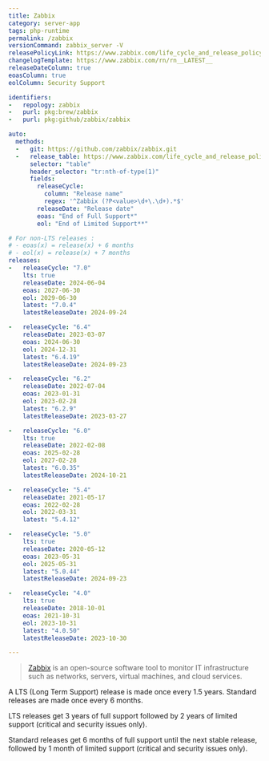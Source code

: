 ```yaml
---
title: Zabbix
category: server-app
tags: php-runtime
permalink: /zabbix
versionCommand: zabbix_server -V
releasePolicyLink: https://www.zabbix.com/life_cycle_and_release_policy
changelogTemplate: https://www.zabbix.com/rn/rn__LATEST__
releaseDateColumn: true
eoasColumn: true
eolColumn: Security Support

identifiers:
-   repology: zabbix
-   purl: pkg:brew/zabbix
-   purl: pkg:github/zabbix/zabbix

auto:
  methods:
  -   git: https://github.com/zabbix/zabbix.git
  -   release_table: https://www.zabbix.com/life_cycle_and_release_policy
      selector: "table"
      header_selector: "tr:nth-of-type(1)"
      fields:
        releaseCycle:
          column: "Release name"
          regex: '^Zabbix (?P<value>\d+\.\d+).*$'
        releaseDate: "Release date"
        eoas: "End of Full Support*"
        eol: "End of Limited Support**"

# For non-LTS releases :
# - eoas(x) = release(x) + 6 months
# - eol(x) = release(x) + 7 months
releases:
-   releaseCycle: "7.0"
    lts: true
    releaseDate: 2024-06-04
    eoas: 2027-06-30
    eol: 2029-06-30
    latest: "7.0.4"
    latestReleaseDate: 2024-09-24

-   releaseCycle: "6.4"
    releaseDate: 2023-03-07
    eoas: 2024-06-30
    eol: 2024-12-31
    latest: "6.4.19"
    latestReleaseDate: 2024-09-23

-   releaseCycle: "6.2"
    releaseDate: 2022-07-04
    eoas: 2023-01-31
    eol: 2023-02-28
    latest: "6.2.9"
    latestReleaseDate: 2023-03-27

-   releaseCycle: "6.0"
    lts: true
    releaseDate: 2022-02-08
    eoas: 2025-02-28
    eol: 2027-02-28
    latest: "6.0.35"
    latestReleaseDate: 2024-10-21

-   releaseCycle: "5.4"
    releaseDate: 2021-05-17
    eoas: 2022-02-28
    eol: 2022-03-31
    latest: "5.4.12"

-   releaseCycle: "5.0"
    lts: true
    releaseDate: 2020-05-12
    eoas: 2023-05-31
    eol: 2025-05-31
    latest: "5.0.44"
    latestReleaseDate: 2024-09-23

-   releaseCycle: "4.0"
    lts: true
    releaseDate: 2018-10-01
    eoas: 2021-10-31
    eol: 2023-10-31
    latest: "4.0.50"
    latestReleaseDate: 2023-10-30

---
```


> [Zabbix](https://www.zabbix.com/) is an open-source software tool to monitor IT infrastructure
> such as networks, servers, virtual machines, and cloud services.

A LTS (Long Term Support) release is made once every 1.5 years. Standard releases are made once
every 6 months.

LTS releases get 3 years of full support followed by 2 years of limited support (critical and
security issues only).

Standard releases get 6 months of full support until the next stable release, followed by 1 month of
limited support (critical and security issues only).

